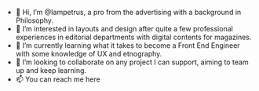 - 👋 Hi, I’m @Iampetrus, a pro from the advertising with a background in Philosophy.
- 👀 I’m interested in layouts and design after quite a few professional experiences in editorial departments with digital contents for magazines.
- 🌱 I’m currently learning what it takes to become a Front End Engineer with some knowledge of UX and etnography.
- 💞️ I’m looking to collaborate on any project I can support, aiming to team up and keep learning.
- 📫 You can reach me here

<!---
Iampetrus/Iampetrus is a ✨ special ✨ repository because its `README.md` (this file) appears on your GitHub profile.
You can click the Preview link to take a look at your changes.
--->
